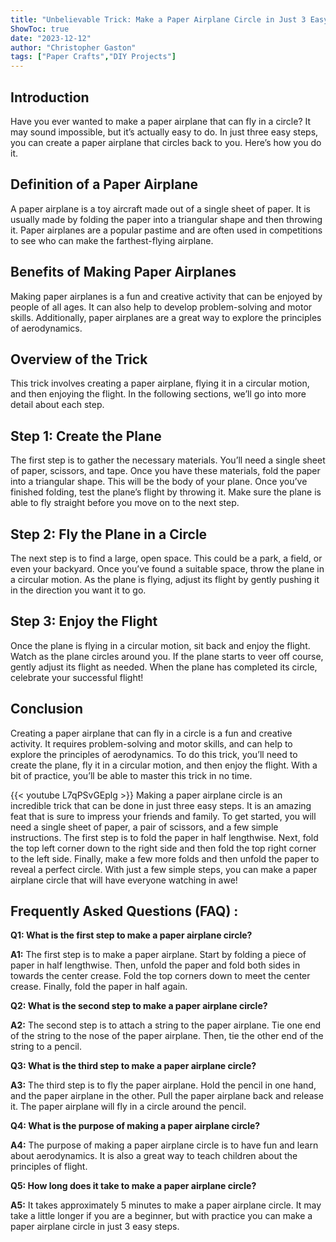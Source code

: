 ```yaml
---
title: "Unbelievable Trick: Make a Paper Airplane Circle in Just 3 Easy Steps!"
ShowToc: true 
date: "2023-12-12"
author: "Christopher Gaston" 
tags: ["Paper Crafts","DIY Projects"]
---
```

## Introduction

Have you ever wanted to make a paper airplane that can fly in a circle? It may sound impossible, but it’s actually easy to do. In just three easy steps, you can create a paper airplane that circles back to you. Here’s how you do it. 

## Definition of a Paper Airplane 

A paper airplane is a toy aircraft made out of a single sheet of paper. It is usually made by folding the paper into a triangular shape and then throwing it. Paper airplanes are a popular pastime and are often used in competitions to see who can make the farthest-flying airplane. 

## Benefits of Making Paper Airplanes

Making paper airplanes is a fun and creative activity that can be enjoyed by people of all ages. It can also help to develop problem-solving and motor skills. Additionally, paper airplanes are a great way to explore the principles of aerodynamics. 

## Overview of the Trick

This trick involves creating a paper airplane, flying it in a circular motion, and then enjoying the flight. In the following sections, we’ll go into more detail about each step. 

## Step 1: Create the Plane

The first step is to gather the necessary materials. You’ll need a single sheet of paper, scissors, and tape. Once you have these materials, fold the paper into a triangular shape. This will be the body of your plane. Once you’ve finished folding, test the plane’s flight by throwing it. Make sure the plane is able to fly straight before you move on to the next step. 

## Step 2: Fly the Plane in a Circle

The next step is to find a large, open space. This could be a park, a field, or even your backyard. Once you’ve found a suitable space, throw the plane in a circular motion. As the plane is flying, adjust its flight by gently pushing it in the direction you want it to go. 

## Step 3: Enjoy the Flight

Once the plane is flying in a circular motion, sit back and enjoy the flight. Watch as the plane circles around you. If the plane starts to veer off course, gently adjust its flight as needed. When the plane has completed its circle, celebrate your successful flight! 

## Conclusion

Creating a paper airplane that can fly in a circle is a fun and creative activity. It requires problem-solving and motor skills, and can help to explore the principles of aerodynamics. To do this trick, you’ll need to create the plane, fly it in a circular motion, and then enjoy the flight. With a bit of practice, you’ll be able to master this trick in no time.

{{< youtube L7qPSvGEplg >}} 
Making a paper airplane circle is an incredible trick that can be done in just three easy steps. It is an amazing feat that is sure to impress your friends and family. To get started, you will need a single sheet of paper, a pair of scissors, and a few simple instructions. The first step is to fold the paper in half lengthwise. Next, fold the top left corner down to the right side and then fold the top right corner to the left side. Finally, make a few more folds and then unfold the paper to reveal a perfect circle. With just a few simple steps, you can make a paper airplane circle that will have everyone watching in awe!

## Frequently Asked Questions (FAQ) :
**Q1: What is the first step to make a paper airplane circle?**

**A1:** The first step is to make a paper airplane. Start by folding a piece of paper in half lengthwise. Then, unfold the paper and fold both sides in towards the center crease. Fold the top corners down to meet the center crease. Finally, fold the paper in half again.

**Q2: What is the second step to make a paper airplane circle?**

**A2:** The second step is to attach a string to the paper airplane. Tie one end of the string to the nose of the paper airplane. Then, tie the other end of the string to a pencil.

**Q3: What is the third step to make a paper airplane circle?**

**A3:** The third step is to fly the paper airplane. Hold the pencil in one hand, and the paper airplane in the other. Pull the paper airplane back and release it. The paper airplane will fly in a circle around the pencil.

**Q4: What is the purpose of making a paper airplane circle?**

**A4:** The purpose of making a paper airplane circle is to have fun and learn about aerodynamics. It is also a great way to teach children about the principles of flight.

**Q5: How long does it take to make a paper airplane circle?**

**A5:** It takes approximately 5 minutes to make a paper airplane circle. It may take a little longer if you are a beginner, but with practice you can make a paper airplane circle in just 3 easy steps.





